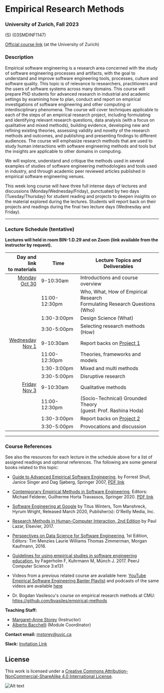 # Empirical Research Methods
### University of Zurich, Fall 2023
(S) (03SMDINF1147)

[Official course link](https://studentservices.uzh.ch/uzh/anonym/vvz/index.html?sap-language=EN&sap-ui-language=EN#/details/2023/003/SM/51202169)
(at the University of Zurich)

### Description
Empirical software engineering is a research area concerned with the study of software engineering processes and artifacts, with the goal to understand and improve software engineering tools, processes, culture and software quality. This topic is of relevance to researchers, practitioners and the users of software systems across many domains. This course will prepare PhD students for advanced research in industrial and academic settings by examining how to plan, conduct and report on empirical investigations of software engineering and other computing or interdisciplinary phenomena. The course will cover techniques applicable to each of the steps of an empirical research project, including formulating and identifying relevant research questions, data analysis (with a focus on qualitative and mixed methods), building evidence, developing new and refining existing theories, assessing validity and novelty of the research methods and outcomes, and publishing and presenting findings to different audiences. The course will emphasize research methods that are used to study human interactions with software engineering methods and tools but the insights are applicable to other domains in computing.

We will explore, understand and critique the methods used in several examples of studies of software engineering methodologies and tools used in industry, and through academic peer reviewed articles published in empirical software engineering venues.

This week long course will have three full intense days of lectures and discussions (Monday/Wednesday/Friday), punctuated by two days (Tuesday/Thursday) for student reading and projects to deepen insights on the material explored during the lectures.  Students will report back on their projects and readings during the final two lecture days (Wednesday and Friday).  

---

### Lecture Schedule (tentative)

**Lectures will held in room BIN-1.D.29 and on Zoom (link available from the instructor by request).**

|                Day and link <br> to materials | Time                             | Lecture Topics and        Deliverables                                          |
|----------------------------------------------:|----------------------------------|---------------------------------------------------------------------------------|
| [ Monday <br> Oct 30 ](resources/Lecture1.md) | 9-10:30am                        | Introductions and course overview                                               | 
|                                               | 11:00-12:30pm                    | Who, What, How  of Empirical Research <br> Formulating Research Questions (Who) |
|                                               | 1:30-3:00pm                      | Design Science (What)                                                           |      
|                                               | 3:30-5:00pm                      | Selecting research methods (How)                                                | 
|  [Wednesday<br> Nov 1](resources/Lecture2.md) | 9-10:30am                        | Report backs on [Project 1](activities/project1.md)                             |
|                                               | 11:00-12:30pm                    | Theories, frameworks and models                                                 | 
|                                               | 1:30-3:00pm                      | Mixed and multi methods                                                         |   
|                                               | 3:30-5:00pm                      | Disruptive research                                                             |  
|    [Friday <br> Nov 3](resources/Lecture3.md) | 9-10:30am                        | Qualitative methods                                                             |
|                                               | 11:00-12:30pm                    | (Socio-Technical) Grounded Theory <br> (guest: Prof. Rashina Hoda)              | 
|                                               | 1:30-3:00pm                      | Report backs on [Project 2](activities/project2.md)                             |   i
|                                               | 3:30-5:00pm                      | Provocations and discussion                                                     | 

---

### Course References

See also the resources for each lecture in the schedule above for a list of assigned readings and optional references. The following are some general books related to this topic: 

- [Guide to Advanced Empirical Software Engineering](https://link.springer.com/book/10.1007/978-1-84800-044-5), by Forrest Shull, Janice Singer and Dag Sjøberg, Springer 2007, [PDF link](https://link.springer.com/content/pdf/10.1007%2F978-1-84800-044-5.pdf)
- [Contemporary Empirical Methods in Software Engineering](https://link.springer.com/book/10.1007/978-3-030-32489-6), Editors: Michael Felderer, Guilherme Horta Travassos, Springer 2020. [PDF link](https://link.springer.com/content/pdf/10.1007%2F978-3-030-32489-6.pdf)
- [Software Engineering at Google](https://abseil.io/resources/swe-book/html/toc.html) by Titus Winters, Tom Manshreck, Hyrum Wright, Released March 2020, Publisher(s): O'Reilly Media, Inc.
- [Research Methods in Human-Computer Interaction, 2nd Edition](https://www.elsevier.com/books/research-methods-in-human-computer-interaction/lazar/978-0-12-805390-4) by Paul Lazar, Elsevier, 2017. 
- [Perspectives on Data Science for Software Engineering](https://www.elsevier.com/books/perspectives-on-data-science-for-software-engineering/menzies/978-0-12-804206-9?countrycode=US&format=print&utm_source=google_ads&utm_medium=paid_search&utm_campaign=canadashopping&gclid=CjwKCAjwkoz7BRBPEiwAeKw3q6IdWnBmgg4ZFIMpU6XMzITW4PFErv6VHHEqJ29NflbtSsG6WIFv5xoCrEIQAvD_BwE&gclsrc=aw.ds), 1st Edition, Editors: Tim Menzies Laurie Williams Thomas Zimmerman, Morgan Kaufmann, 2016. 
- [Guidelines for using empirical studies in software engineering education.](https://doi.org/10.7717/peerj-cs.131) by Fagerholm F, Kuhrmann M, Münch J. 2017.  PeerJ Computer Science 3:e131

- Videos from a previous related course are available here: [YouTube Empirical Software Engineering Banter Playlist](https://www.youtube.com/playlist?list=PLMZx0_b0n5sz371299dtt0wzuu29xU4nD)
and podcasts of the same videos are available [here](https://anchor.fm/margaret-anne-d-storey)
- Dr. Bogdan Vasilescu's course on empirical research methods at CMU: https://github.com/bvasiles/empirical-methods 



**Teaching Staff:**

- [Margaret-Anne Storey](https://margaretannestorey.com/) (Instructor)
- [Alberto Bacchelli](https://sback.it/) (Module Coordinator) 

**Contact email:** [mstorey@uvic.ca](mailto:mstorey@uvic.ca)

**Slack:** [Invitation Link](https://join.slack.com/t/universityofv-ccu4032/shared_invite/zt-25qsxkus2-W2dxNr1QLQZf9ogBz2b7Cw) 


## License

This work is licensed under a [Creative Commons Attribution-NonCommercial-ShareAlike 4.0 International License](http://creativecommons.org/licenses/by-nc-sa/4.0/).

![Alt text](https://i.creativecommons.org/l/by-nc-sa/4.0/88x31.png "Creative Commons Attribution-NonCommercial-ShareAlike 4.0 International License")
